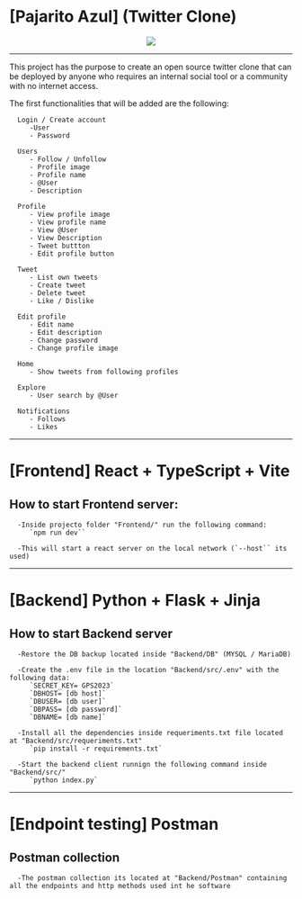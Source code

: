 # [Pajarito Azul] (Twitter Clone)
<p align="center">
  <img src="https://i.ibb.co/mBW7r1p/Screen-Shot-2023-09-17-at-16-50-34.png" />
</p>

***


   This project has the purpose to create an open source twitter clone that can be deployed by anyone who requires an internal social tool or a community with no internet access.

   The first functionalities that will be added are the following:

      Login / Create account	
         -User
         - Password
 
      Users	
         - Follow / Unfollow
         - Profile image
         - Profile name
         - @User
         - Description

      Profile	
         - View profile image
         - View profile name
         - View @User
         - View Description
         - Tweet buttton
         - Edit profile button

      Tweet	  
         - List own tweets
         - Create tweet 
         - Delete tweet
         - Like / Dislike

      Edit profile	
         - Edit name
         - Edit description
         - Change password
         - Change profile image

      Home	
         - Show tweets from following profiles

      Explore	
         - User search by @User
         
      Notifications	
         - Follows
         - Likes
***


# [Frontend] React + TypeScript + Vite
   ## How to start Frontend server:
      
      -Inside projecto folder "Frontend/" run the following command:
         `npm run dev``
      
      -This will start a react server on the local network (`--host`` its used)
***


# [Backend] Python + Flask + Jinja
   ## How to start Backend server
      
      -Restore the DB backup located inside "Backend/DB" (MYSQL / MariaDB)
      
      -Create the .env file in the location "Backend/src/.env" with the following data:
         `SECRET_KEY= GPS2023`
         `DBHOST= [db host]`
         `DBUSER= [db user]`
         `DBPASS= [db password]`
         `DBNAME= [db name]`

      -Install all the dependencies inside requeriments.txt file located at "Backend/src/requeriments.txt"
         `pip install -r requirements.txt`
      
      -Start the backend client runnign the following command inside "Backend/src/"
         `python index.py`
***

# [Endpoint testing] Postman
   ## Postman collection
      
      -The postman collection its located at "Backend/Postman" containing all the endpoints and http methods used int he software
